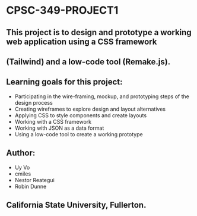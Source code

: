 # CPSC-349-PROJECT1
## This project is to design and prototype a working web application using a CSS framework
## (Tailwind) and a low-code tool (Remake.js).

## Learning goals for this project:
- Participating in the wire-framing, mockup, and prototyping steps of the design process
- Creating wireframes to explore design and layout alternatives
- Applying CSS to style components and create layouts
- Working with a CSS framework
- Working with JSON as a data format
- Using a low-code tool to create a working prototype

## Author: 
- Uy Vo 
- cmiles
- Nestor Reategui 
- Robin Dunne
## California State University, Fullerton.